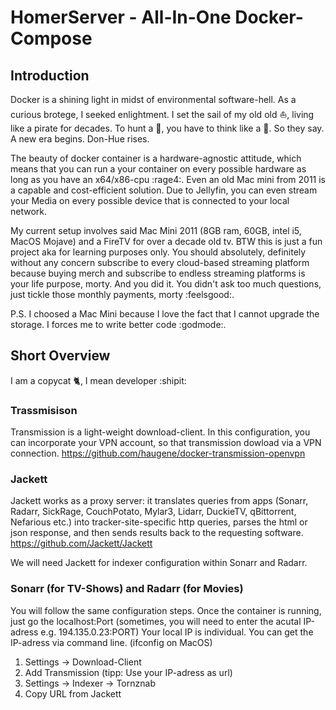 # HomerServer - All-In-One Docker-Compose

## Introduction ##

Docker is a shining light in midst of environmental software-hell. As a curious brotege, I seeked enlightment. I set the sail of my old old ⛵, living like a pirate for decades. To hunt a 🐳, you have to think like a 🐳. So they say. A new era begins. Don-Hue rises.

The beauty of docker container is a hardware-agnostic attitude, which means that you can run a your container on every possible hardware as long as you have an x64/x86-cpu :rage4:. Even an old Mac mini from 2011 is a capable and cost-efficient solution. Due to Jellyfin, you can even stream your Media on every possible device that is connected to your local network. 

My current setup involves said Mac Mini 2011 (8GB ram, 60GB, intel i5, MacOS Mojave) and a FireTV for over a decade old tv. BTW this is just a fun project aka for learning purposes only. You should absolutely, definitely without any concern subscribe to every cloud-based streaming platform because buying merch and subscribe to endless streaming platforms is your life purpose, morty. And you did it. You didn't ask too much questions, just tickle those monthly payments, morty :feelsgood:. 

P.S. I choosed a Mac Mini because I love the fact that I cannot upgrade the storage. I forces me to write better code :godmode:.

## Short Overview ##
I am a copycat 🐈, I mean developer :shipit:

### Trassmisison ###
Transmission is a light-weight download-client. In this configuration, you can incorporate your VPN account, so that transmission dowload via a VPN connection. https://github.com/haugene/docker-transmission-openvpn

### Jackett ###
Jackett works as a proxy server: it translates queries from apps (Sonarr, Radarr, SickRage, CouchPotato, Mylar3, Lidarr, DuckieTV, qBittorrent, Nefarious etc.) into tracker-site-specific http queries, parses the html or json response, and then sends results back to the requesting software. https://github.com/Jackett/Jackett

We will need Jackett for indexer configuration within Sonarr and Radarr.

### Sonarr (for TV-Shows) and Radarr (for Movies) ###
You will follow the same configuration steps.
Once the container is running, just go the localhost:Port (sometimes, you will need to enter the acutal IP-adress e.g. 194.135.0.23:PORT) Your local IP is individual. You can get the IP-adress via command line. (ifconfig on MacOS)

1) Settings -> Download-Client
2) Add Transmission (tipp: Use your IP-adress as url)
3) Settings -> Indexer -> Tornznab
4) Copy URL from Jackett


